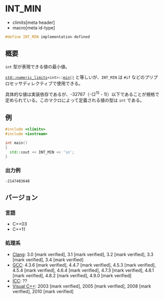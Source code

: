 # INT_MIN
* climits[meta header]
* macro[meta id-type]

```cpp
#define INT_MIN implementation-defined
```

## 概要
`int` 型が表現できる値の最小値。

[`std::numeric_limits`](/reference/limits/numeric_limits.md)`<int>::`[`min()`](/reference/limits/numeric_limits/min.md) と等しいが、`INT_MIN` は `#if` などのプリプロセッサディレクティブで使用できる。

具体的な値は実装依存であるが、-32767（-(2<sup>15</sup> - 1)）以下であることが規格で定められている。このマクロによって定義される値の型は `int` である。


## 例
```cpp example
#include <climits>
#include <iostream>

int main()
{
  std::cout << INT_MIN << '\n';
}
```


### 出力例
```
-2147483648
```

## バージョン
### 言語
- C++03
- C++11


### 処理系
- [Clang](/implementation.md#clang): 3.0 [mark verified], 3.1 [mark verified], 3.2 [mark verified], 3.3 [mark verified], 3.4 [mark verified]
- [GCC](/implementation.md#gcc): 4.3.6 [mark verified], 4.4.7 [mark verified], 4.5.3 [mark verified], 4.5.4 [mark verified], 4.6.4 [mark verified], 4.7.3 [mark verified], 4.8.1 [mark verified], 4.8.2 [mark verified], 4.9.0 [mark verified]
- [ICC](/implementation.md#icc): ??
- [Visual C++](/implementation.md#visual_cpp): 2003 [mark verified], 2005 [mark verified], 2008 [mark verified], 2010 [mark verified]
